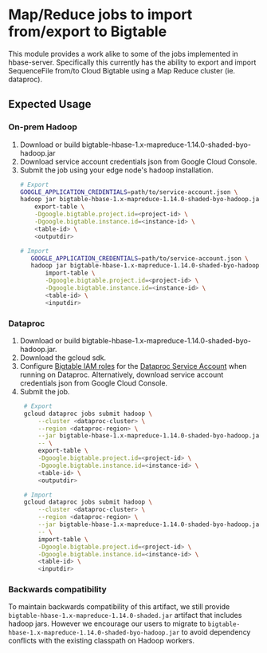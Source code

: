 # Map/Reduce jobs to import from/export to Bigtable

This module provides a work alike to some of the jobs implemented in hbase-server.
Specifically this currently has the ability to export and import SequenceFile
from/to     Cloud Bigtable using a Map Reduce cluster (ie. dataproc).

## Expected Usage 

[//]: # ({x-version-update-start:bigtable-hbase-1x-parent:released})
### On-prem Hadoop

1. Download or build bigtable-hbase-1.x-mapreduce-1.14.0-shaded-byo-hadoop.jar
2. Download service account credentials json from Google Cloud Console.
3. Submit the job using your edge node's hadoop installation. 
   ```bash
   # Export
   GOOGLE_APPLICATION_CREDENTIALS=path/to/service-account.json \
   hadoop jar bigtable-hbase-1.x-mapreduce-1.14.0-shaded-byo-hadoop.jar \
       export-table \
       -Dgoogle.bigtable.project.id=<project-id> \
       -Dgoogle.bigtable.instance.id=<instance-id> \
       <table-id> \
       <outputdir>
   
   # Import
      GOOGLE_APPLICATION_CREDENTIALS=path/to/service-account.json \
      hadoop jar bigtable-hbase-1.x-mapreduce-1.14.0-shaded-byo-hadoop.jar \
          import-table \
          -Dgoogle.bigtable.project.id=<project-id> \
          -Dgoogle.bigtable.instance.id=<instance-id> \
          <table-id> \
          <inputdir>
   ```


### Dataproc

1. Download or build bigtable-hbase-1.x-mapreduce-1.14.0-shaded-byo-hadoop.jar.
2. Download the gcloud sdk.
3. Configure [Bigtable IAM roles](https://cloud.google.com/bigtable/docs/access-control#roles) 
    for the [Dataproc Service Account](https://cloud.google.com/dataproc/docs/concepts/configuring-clusters/service-accounts#what_are_service_accounts) 
    when running on Dataproc. Alternatively, download service account credentials json from Google Cloud Console.
4. Submit the job. 
   ```bash
    # Export
    gcloud dataproc jobs submit hadoop \
        --cluster <dataproc-cluster> \
        --region <dataproc-region> \
        --jar bigtable-hbase-1.x-mapreduce-1.14.0-shaded-byo-hadoop.jar \
        -- \
        export-table \
        -Dgoogle.bigtable.project.id=<project-id> \
        -Dgoogle.bigtable.instance.id=<instance-id> \
        <table-id> \
        <outputdir>
   
    # Import
    gcloud dataproc jobs submit hadoop \
        --cluster <dataproc-cluster> \
        --region <dataproc-region> \
        --jar bigtable-hbase-1.x-mapreduce-1.14.0-shaded-byo-hadoop.jar \
        -- \
        import-table \
        -Dgoogle.bigtable.project.id=<project-id> \
        -Dgoogle.bigtable.instance.id=<instance-id> \
        <table-id> \
        <inputdir>
   ```

### Backwards compatibility

To maintain backwards compatibility of this artifact, we still provide
`bigtable-hbase-1.x-mapreduce-1.14.0-shaded.jar` artifact that includes
hadoop jars. However we encourage our users to migrate to 
`bigtable-hbase-1.x-mapreduce-1.14.0-shaded-byo-hadoop.jar` to avoid dependency
conflicts with the existing classpath on Hadoop workers.

[//]: # ({x-version-update-end})
